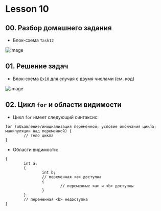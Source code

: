# Lesson 10

## 00. Разбор домашнего задания

* Блок-схема `Task12`

![image](https://raw.githubusercontent.com/ait-tr/cohort27/main/basic_programming/lesson_10/img/1.png)

## 01. Решение задач

* Блок-схема `Ex10` для случая с двумя числами (см. код)

![image](https://raw.githubusercontent.com/ait-tr/cohort27/main/basic_programming/lesson_10/img/2.png)

## 02. Цикл `for` и области видимости

* Цикл `for` имеет следующий синтаксис: 

```
for (объавление/инициализация переменной; условие окончания цикла; манипуляции над переменной) {
        // тело цикла
}
```

* Области видимости:

```
{
        int a;
        {
                int b;
                // переменная <a> доступна
                {
                        // переменные <a> и <b> доступны
                }
        }
        // переменная <b> недоступна
}
```

